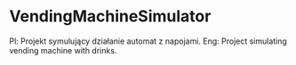 # VendingMachineSimulator
Pl: Projekt symulujący działanie automat z napojami. Eng: Project  simulating vending machine with drinks.
